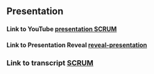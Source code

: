 ## Presentation

#### Link to YouTube [presentation SCRUM](https://youtu.be/9yy8L6R9Wlo)

#### Link to Presentation Reveal [reveal-presentation](https://jjjulietta.github.io/presentation/reveal/)

### Link to transcript [SCRUM](https://docs.google.com/document/d/1hj4B6u83R4peUqekfi5fPm13a_SXp7tYsqjjSZQChgo/edit?usp=sharing)